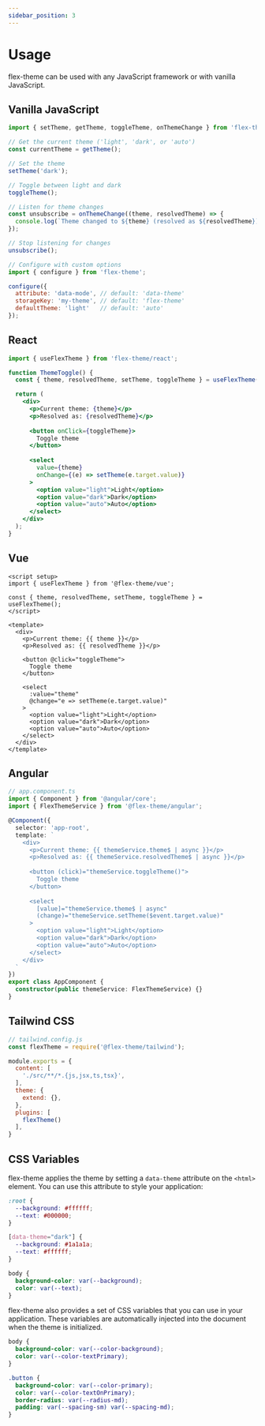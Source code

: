 ```yaml
---
sidebar_position: 3
---
```


# Usage

flex-theme can be used with any JavaScript framework or with vanilla JavaScript.

## Vanilla JavaScript

```javascript
import { setTheme, getTheme, toggleTheme, onThemeChange } from 'flex-theme';

// Get the current theme ('light', 'dark', or 'auto')
const currentTheme = getTheme();

// Set the theme
setTheme('dark');

// Toggle between light and dark
toggleTheme();

// Listen for theme changes
const unsubscribe = onThemeChange((theme, resolvedTheme) => {
  console.log(`Theme changed to ${theme} (resolved as ${resolvedTheme})`);
});

// Stop listening for changes
unsubscribe();

// Configure with custom options
import { configure } from 'flex-theme';

configure({
  attribute: 'data-mode', // default: 'data-theme'
  storageKey: 'my-theme', // default: 'flex-theme'
  defaultTheme: 'light'   // default: 'auto'
});
```

## React

```jsx
import { useFlexTheme } from 'flex-theme/react';

function ThemeToggle() {
  const { theme, resolvedTheme, setTheme, toggleTheme } = useFlexTheme();

  return (
    <div>
      <p>Current theme: {theme}</p>
      <p>Resolved as: {resolvedTheme}</p>
      
      <button onClick={toggleTheme}>
        Toggle theme
      </button>
      
      <select 
        value={theme} 
        onChange={(e) => setTheme(e.target.value)}
      >
        <option value="light">Light</option>
        <option value="dark">Dark</option>
        <option value="auto">Auto</option>
      </select>
    </div>
  );
}
```

## Vue

```vue
<script setup>
import { useFlexTheme } from '@flex-theme/vue';

const { theme, resolvedTheme, setTheme, toggleTheme } = useFlexTheme();
</script>

<template>
  <div>
    <p>Current theme: {{ theme }}</p>
    <p>Resolved as: {{ resolvedTheme }}</p>
    
    <button @click="toggleTheme">
      Toggle theme
    </button>
    
    <select 
      :value="theme" 
      @change="e => setTheme(e.target.value)"
    >
      <option value="light">Light</option>
      <option value="dark">Dark</option>
      <option value="auto">Auto</option>
    </select>
  </div>
</template>
```

## Angular

```typescript
// app.component.ts
import { Component } from '@angular/core';
import { FlexThemeService } from '@flex-theme/angular';

@Component({
  selector: 'app-root',
  template: `
    <div>
      <p>Current theme: {{ themeService.theme$ | async }}</p>
      <p>Resolved as: {{ themeService.resolvedTheme$ | async }}</p>
      
      <button (click)="themeService.toggleTheme()">
        Toggle theme
      </button>
      
      <select 
        [value]="themeService.theme$ | async" 
        (change)="themeService.setTheme($event.target.value)"
      >
        <option value="light">Light</option>
        <option value="dark">Dark</option>
        <option value="auto">Auto</option>
      </select>
    </div>
  `
})
export class AppComponent {
  constructor(public themeService: FlexThemeService) {}
}
```

## Tailwind CSS

```javascript
// tailwind.config.js
const flexTheme = require('@flex-theme/tailwind');

module.exports = {
  content: [
    './src/**/*.{js,jsx,ts,tsx}',
  ],
  theme: {
    extend: {},
  },
  plugins: [
    flexTheme()
  ],
}
```

## CSS Variables

flex-theme applies the theme by setting a `data-theme` attribute on the `<html>` element. You can use this attribute to style your application:

```css
:root {
  --background: #ffffff;
  --text: #000000;
}

[data-theme="dark"] {
  --background: #1a1a1a;
  --text: #ffffff;
}

body {
  background-color: var(--background);
  color: var(--text);
}
```

flex-theme also provides a set of CSS variables that you can use in your application. These variables are automatically injected into the document when the theme is initialized.

```css
body {
  background-color: var(--color-background);
  color: var(--color-textPrimary);
}

.button {
  background-color: var(--color-primary);
  color: var(--color-textOnPrimary);
  border-radius: var(--radius-md);
  padding: var(--spacing-sm) var(--spacing-md);
}
```
